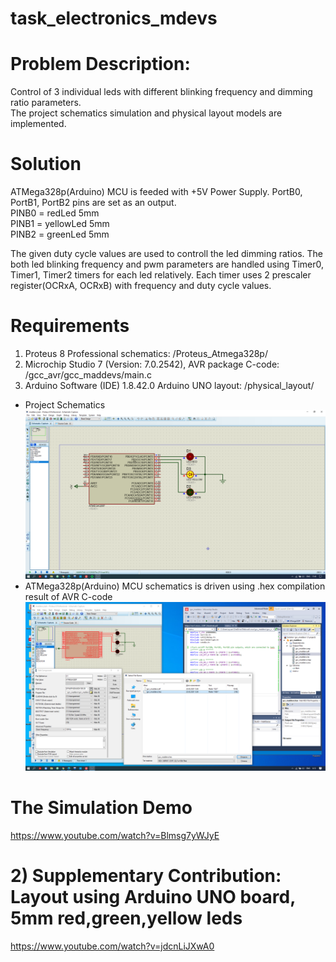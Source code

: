 # task_electronics_mdevs

# Problem Description:
Control of 3 individual leds with different blinking frequency and dimming ratio parameters.\
The project schematics simulation and physical layout models are implemented.

# Solution
ATMega328p(Arduino) MCU is feeded with +5V Power Supply. 
PortB0, PortB1, PortB2 pins are set as an output.\
PINB0 = redLed 5mm \
PINB1 = yellowLed 5mm \
PINB2 = greenLed 5mm

The given duty cycle values are used to controll the led dimming ratios.
The both led blinking frequency and pwm parameters are handled using Timer0, Timer1, Timer2 timers for each led relatively.
Each timer uses 2 prescaler register(OCRxA, OCRxB) with frequency and duty cycle values.

# Requirements
1) Proteus 8 Professional
schematics: /Proteus_Atmega328p/
3) Microchip Studio 7 (Version: 7.0.2542), AVR package
C-code: /gcc_avr/gcc_maddevs/main.c
4) Arduino Software (IDE) 1.8.42.0
Arduino UNO layout:  /physical_layout/

* Project Schematics\
![alt text](Proteus_Atmega328p/schematics_colored.png)
* ATMega328p(Arduino) MCU schematics is driven using .hex compilation result of AVR C-code\
![alt text](atmega328p.png)

# The Simulation Demo
https://www.youtube.com/watch?v=Blmsg7yWJyE


# 2) Supplementary Contribution: Layout using Arduino UNO board, 5mm red,green,yellow leds
https://www.youtube.com/watch?v=jdcnLiJXwA0
